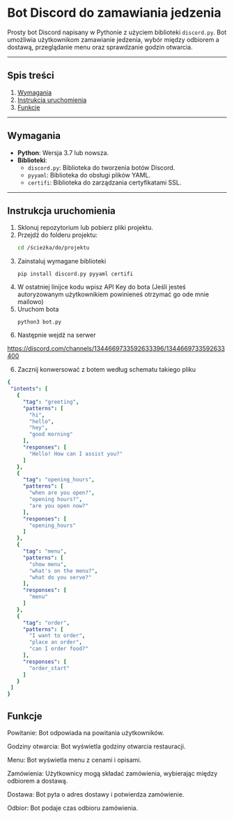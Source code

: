 # Bot Discord do zamawiania jedzenia

Prosty bot Discord napisany w Pythonie z użyciem biblioteki `discord.py`. Bot umożliwia użytkownikom zamawianie jedzenia, wybór między odbiorem a dostawą, przeglądanie menu oraz sprawdzanie godzin otwarcia.

---

## Spis treści
1. [Wymagania](#wymagania)
2. [Instrukcja uruchomienia](#instrukcja-uruchomienia)
3. [Funkcje](#funkcje)

---

## Wymagania

- **Python**: Wersja 3.7 lub nowsza.
- **Biblioteki**:
    - `discord.py`: Biblioteka do tworzenia botów Discord.
    - `pyyaml`: Biblioteka do obsługi plików YAML.
    - `certifi`: Biblioteka do zarządzania certyfikatami SSL.

---

## Instrukcja uruchomienia

1. Sklonuj repozytorium lub pobierz pliki projektu.
2. Przejdź do folderu projektu:
   ```bash
   cd /ścieżka/do/projektu
3. Zainstaluj wymagane biblioteki
    ```
    pip install discord.py pyyaml certifi
4. W ostatniej linijce kodu wpisz API Key do bota (Jeśli jesteś autoryzowanym użytkownikiem powinieneś otrzymać go ode mnie mailowo)
5. Uruchom bota
    ```
   python3 bot.py
6. Następnie wejdź na serwer

https://discord.com/channels/1344669733592633396/1344669733592633400

6. Zacznij konwersować z botem według schematu takiego pliku

 ```yaml
{
  "intents": [
    {
      "tag": "greeting",
      "patterns": [
        "hi",
        "hello",
        "hey",
        "good morning"
      ],
      "responses": [
        "Hello! How can I assist you?"
      ]
    },
    {
      "tag": "opening_hours",
      "patterns": [
        "when are you open?",
        "opening hours?",
        "are you open now?"
      ],
      "responses": [
        "opening_hours"
      ]
    },
    {
      "tag": "menu",
      "patterns": [
        "show menu",
        "what's on the menu?",
        "what do you serve?"
      ],
      "responses": [
        "menu"
      ]
    },
    {
      "tag": "order",
      "patterns": [
        "I want to order",
        "place an order",
        "can I order food?"
      ],
      "responses": [
        "order_start"
      ]
    }
  ]
}
 ```

## Funkcje

Powitanie: Bot odpowiada na powitania użytkowników.

Godziny otwarcia: Bot wyświetla godziny otwarcia restauracji.

Menu: Bot wyświetla menu z cenami i opisami.

Zamówienia: Użytkownicy mogą składać zamówienia, wybierając między odbiorem a dostawą.

Dostawa: Bot pyta o adres dostawy i potwierdza zamówienie.

Odbior: Bot podaje czas odbioru zamówienia.